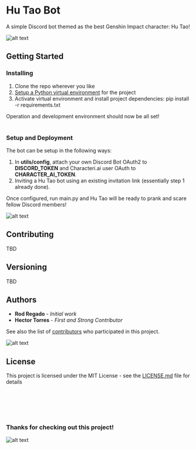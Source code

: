 # Hu Tao Bot

A simple Discord bot themed as the best Genshin Impact character: Hu Tao!

![alt text](https://github.com/regadorod/Gamer-Bot/blob/main/resources/images/hutaoAdorable.png)

## Getting Started

### Installing

1. Clone the repo wherever you like
2. [Setup a Python virtual environment](https://docs.python.org/3/library/venv.html) for the project
3. Activate virtual environment and install project dependencies: pip install -r requirements.txt

Operation and development environment should now be all set!
<br/><br/> 
### Setup and Deployment

The bot can be setup in the following ways:
  1. In **utils/config**, attach your own Discord Bot OAuth2 to **DISCORD_TOKEN** and Characteri.ai user OAuth to **CHARACTER_AI_TOKEN**.
  2. Inviting a Hu Tao bot using an existing invitation link (essentially step 1 already done).

Once configured, run main.py and Hu Tao will be ready to prank and scare fellow Discord members!

![alt text](https://github.com/regadorod/Gamer-Bot/blob/main/resources/images/hutaoLaugh.png)

## Contributing

TBD

## Versioning

TBD

## Authors

* **Rod Regado** - *Initial work*
* **Hector Torres** - *First and Strong Contributor*

See also the list of [contributors](https://github.com/your/project/contributors) who participated in this project.

![alt text](https://github.com/regadorod/Gamer-Bot/blob/main/resources/images/hutaoThank.png)

## License

This project is licensed under the MIT License - see the [LICENSE.md](LICENSE.md) file for details

<br/><br/><br/><br/>   
### Thanks for checking out this project!
![alt text](https://github.com/regadorod/Gamer-Bot/blob/main/resources/images/hutaoWave.png)
